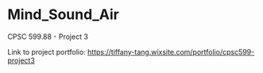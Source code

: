 # Mind_Sound_Air
CPSC 599.88 - Project 3

Link to project portfolio: https://tiffany-tang.wixsite.com/portfolio/cpsc599-project3
